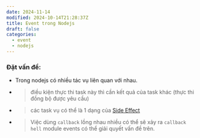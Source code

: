 ```yaml
---
date: 2024-11-14
modified: 2024-10-14T21:28:37Z
title: Event trong Nodejs
draft: false
categories:
  - event
  - nodejs
---
```


### Đặt vấn đề:
- Trong nodejs có nhiều tác vụ liên quan với nhau.
- > điều kiện thực thi task này thì cần kết quả của task khác (thực thi đồng bộ được yêu cầu)
- > các task vụ có thể là 1 dạng của [Side Effect](/posts/side-effect-la-gi)
- > Việc dùng `callback` lồng nhau nhiều có thể sẽ xảy ra `callback hell`
  > module events có thể giải quyết vấn đề trên.
